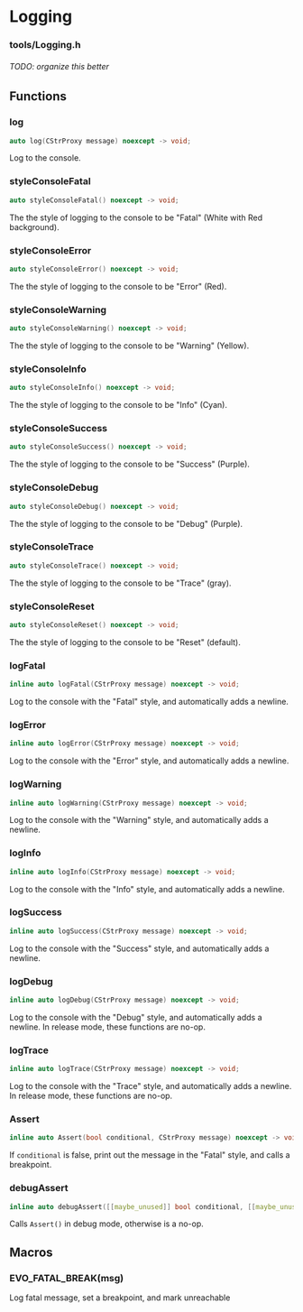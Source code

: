 # Logging
### tools/Logging.h


###### TODO: organize this better


## Functions

### log
```C++
auto log(CStrProxy message) noexcept -> void;
```
Log to the console.





### styleConsoleFatal
```C++
auto styleConsoleFatal() noexcept -> void;
```
The the style of logging to the console to be "Fatal" (White with Red background).


### styleConsoleError
```C++
auto styleConsoleError() noexcept -> void;
```
The the style of logging to the console to be "Error" (Red).


### styleConsoleWarning
```C++
auto styleConsoleWarning() noexcept -> void;
```
The the style of logging to the console to be "Warning" (Yellow).


### styleConsoleInfo
```C++
auto styleConsoleInfo() noexcept -> void;
```
The the style of logging to the console to be "Info" (Cyan).

### styleConsoleSuccess
```C++
auto styleConsoleSuccess() noexcept -> void;
```
The the style of logging to the console to be "Success" (Purple).

### styleConsoleDebug
```C++
auto styleConsoleDebug() noexcept -> void;
```
The the style of logging to the console to be "Debug" (Purple).


### styleConsoleTrace
```C++
auto styleConsoleTrace() noexcept -> void;
```
The the style of logging to the console to be "Trace" (gray).


### styleConsoleReset
```C++
auto styleConsoleReset() noexcept -> void;
```
The the style of logging to the console to be "Reset" (default).





### logFatal
```C++
inline auto logFatal(CStrProxy message) noexcept -> void;
```
Log to the console with the "Fatal" style, and automatically adds a newline.


### logError
```C++
inline auto logError(CStrProxy message) noexcept -> void;
```
Log to the console with the "Error" style, and automatically adds a newline.


### logWarning
```C++
inline auto logWarning(CStrProxy message) noexcept -> void;
```
Log to the console with the "Warning" style, and automatically adds a newline.


### logInfo
```C++
inline auto logInfo(CStrProxy message) noexcept -> void;
```
Log to the console with the "Info" style, and automatically adds a newline.


### logSuccess
```C++
inline auto logSuccess(CStrProxy message) noexcept -> void;
```
Log to the console with the "Success" style, and automatically adds a newline.


### logDebug
```C++
inline auto logDebug(CStrProxy message) noexcept -> void;
```
Log to the console with the "Debug" style, and automatically adds a newline. In release mode, these functions are no-op.


### logTrace
```C++
inline auto logTrace(CStrProxy message) noexcept -> void;
```
Log to the console with the "Trace" style, and automatically adds a newline. In release mode, these functions are no-op.






### Assert
```C++
inline auto Assert(bool conditional, CStrProxy message) noexcept -> void;
```
If `conditional` is false, print out the message in the "Fatal" style, and calls a breakpoint.


### debugAssert
```C++
inline auto debugAssert([[maybe_unused]] bool conditional, [[maybe_unused]] CStrProxy message) noexcept -> void;
```
Calls `Assert()` in debug mode, otherwise is a no-op.






## Macros

### EVO_FATAL_BREAK(msg)
Log fatal message, set a breakpoint, and mark unreachable